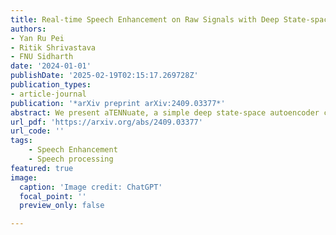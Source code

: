 ```yaml
---
title: Real-time Speech Enhancement on Raw Signals with Deep State-space Modeling
authors:
- Yan Ru Pei
- Ritik Shrivastava
- FNU Sidharth
date: '2024-01-01'
publishDate: '2025-02-19T02:15:17.269728Z'
publication_types:
- article-journal
publication: '*arXiv preprint arXiv:2409.03377*'
abstract: We present aTENNuate, a simple deep state-space autoencoder configured for efficient online raw speech enhancement in an end-to-end fashion. The network's performance is primarily evaluated on raw speech denoising, with additional assessments on tasks such as super-resolution and de-quantization. We benchmark aTENNuate on the VoiceBank + DEMAND and the Microsoft DNS1 synthetic test sets. The network outperforms previous real-time denoising models in terms of PESQ score, parameter count, MACs, and latency. Even as a raw waveform processing model, the model maintains high fidelity to the clean signal with minimal audible artifacts. In addition, the model remains performant even when the noisy input is compressed down to 4000Hz and 4 bits, suggesting general speech enhancement capabilities in low-resource environments.
url_pdf: 'https://arxiv.org/abs/2409.03377'
url_code: ''
tags:
    - Speech Enhancement
    - Speech processing
featured: true
image:
  caption: 'Image credit: ChatGPT'
  focal_point: ''
  preview_only: false

---
```

